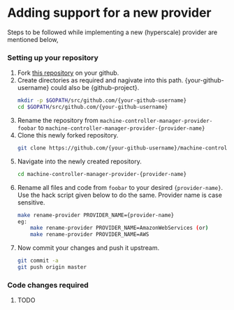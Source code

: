 # Adding support for a new provider

Steps to be followed while implementing a new (hyperscale) provider are mentioned below,

### Setting up your repository

1. Fork [this repository](https://github.com/prashanth26/machine-controller-manager-provider-foobar) on your github.
1. Create directories as required and nagivate into this path. {your-github-username} could also be {github-project}.
    ```bash
    mkdir -p $GOPATH/src/github.com/{your-github-username}
    cd $GOPATH/src/github.com/{your-github-username}
    ```
1. Rename the repository from `machine-controller-manager-provider-foobar` to `machine-controller-manager-provider-{provider-name}`
1. Clone this newly forked repository.
    ```bash
    git clone https://github.com/{your-github-username}/machine-controller-manager-provider-{provider-name}
    ```
1. Navigate into the newly created repository.
    ```bash
    cd machine-controller-manager-provider-{provider-name}
    ```
1. Rename all files and code from `foobar` to your desired `{provider-name}`. Use the hack script given below to do the same. Provider name is case sensitive.
    ```bash
    make rename-provider PROVIDER_NAME={provider-name}
    eg:
        make rename-provider PROVIDER_NAME=AmazonWebServices (or)
        make rename-provider PROVIDER_NAME=AWS
    ```
1. Now commit your changes and push it upstream.
    ```bash
    git commit -a
    git push origin master
    ```

### Code changes required

1. TODO

